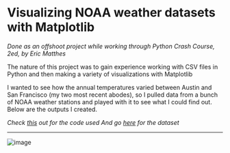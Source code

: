# Visualizing NOAA weather datasets with Matplotlib

_Done as an offshoot project while working through Python Crash Course, 2ed, by Eric Matthes_



The nature of this project was to gain experience working with CSV files in Python and then making a variety of visualizations with Matplotlib

I wanted to see how the annual temperatures varied between Austin and San Francisco (my two most recent abodes), so I pulled data from a bunch of NOAA weather stations and played with it to see what I could find out. Below are the outputs I created. 


_Check [this](https://github.com/seekflow/NOAA-Weather-Visualization/blob/main/sf_austin_weather.py) out for the code used_
_And go [here](https://github.com/seekflow/NOAA-Weather-Visualization/blob/main/3152763.csv) for the dataset_


----------------------------------------------------------------


![image](https://user-images.githubusercontent.com/115762098/205157026-e49bdb4d-a85c-4264-b866-ebfb2ac30a8d.png)
